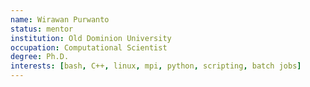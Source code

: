 ```yaml
---
name: Wirawan Purwanto
status: mentor
institution: Old Dominion University
occupation: Computational Scientist
degree: Ph.D.
interests: [bash, C++, linux, mpi, python, scripting, batch jobs]
---
```

